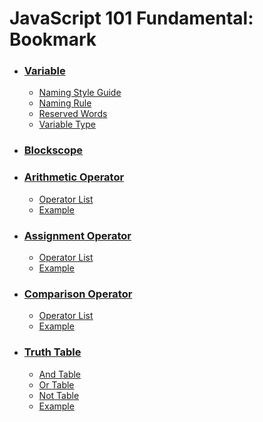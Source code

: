 # JavaScript 101 Fundamental: Bookmark
- ### [Variable](https://github.com/Hafias/JavaScript-101-Fundamental/blob/main/cheatSheets/1%20-%20variable.md)
    - [Naming Style Guide](https://github.com/Hafias/JavaScript-101-Fundamental/blob/main/cheatSheets/1%20-%20variable.md#-naming-style-guide)
    - [Naming Rule](https://github.com/Hafias/JavaScript-101-Fundamental/blob/main/cheatSheets/1%20-%20variable.md#-naming-rule)
    - [Reserved Words](https://github.com/Hafias/JavaScript-101-Fundamental/blob/main/cheatSheets/1%20-%20variable.md#-reserved-words-not-all)
    - [Variable Type](https://github.com/Hafias/JavaScript-101-Fundamental/blob/main/cheatSheets/1%20-%20variable.md#-variable-type)



- ### [Blockscope](https://github.com/Hafias/JavaScript-101-Fundamental/blob/main/cheatSheets/2%20-%20blockscope.md)



- ### [Arithmetic Operator](https://github.com/Hafias/JavaScript-101-Fundamental/blob/main/cheatSheets/3%20-%20arithmetic%20operator.md)
    - [Operator List](https://github.com/Hafias/JavaScript-101-Fundamental/blob/main/cheatSheets/3%20-%20arithmetic%20operator.md#-arithmetic-operators)
    - [Example](https://github.com/Hafias/JavaScript-101-Fundamental/blob/main/cheatSheets/3%20-%20arithmetic%20operator.md#-example)



- ### [Assignment Operator](https://github.com/Hafias/JavaScript-101-Fundamental/blob/main/cheatSheets/3%20-%20arithmetic%20operator.md)
    - [Operator List](https://github.com/Hafias/JavaScript-101-Fundamental/blob/main/cheatSheets/4%20-%20assignment%20operator.md#-arithmetic-operators)
    - [Example](https://github.com/Hafias/JavaScript-101-Fundamental/blob/main/cheatSheets/4%20-%20assignment%20operator.md#-example)



- ### [Comparison Operator](https://github.com/Hafias/JavaScript-101-Fundamental/blob/main/cheatSheets/5%20-%20comparison%20operator.md)
    - [Operator List](https://github.com/Hafias/JavaScript-101-Fundamental/blob/main/cheatSheets/5%20-%20comparison%20operator.md#-comparison-operators)
    - [Example](https://github.com/Hafias/JavaScript-101-Fundamental/blob/main/cheatSheets/5%20-%20comparison%20operator.md#-example)



- ### [Truth Table](https://github.com/Hafias/JavaScript-101-Fundamental/blob/main/cheatSheets/6%20-%20truth%20table.md)
    - [And Table](https://github.com/Hafias/JavaScript-101-Fundamental/blob/main/cheatSheets/6%20-%20truth%20table.md#-and-table)
    - [Or Table](https://github.com/Hafias/JavaScript-101-Fundamental/blob/main/cheatSheets/6%20-%20truth%20table.md#-or-table)
    - [Not Table](https://github.com/Hafias/JavaScript-101-Fundamental/blob/main/cheatSheets/6%20-%20truth%20table.md#-not-table)
    - [Example](https://github.com/Hafias/JavaScript-101-Fundamental/blob/main/cheatSheets/6%20-%20truth%20table.md#-example)